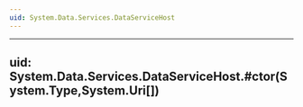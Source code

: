 ```yaml
---
uid: System.Data.Services.DataServiceHost
---
```


---
uid: System.Data.Services.DataServiceHost.#ctor(System.Type,System.Uri[])
---

